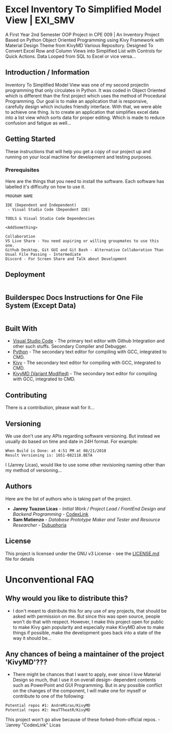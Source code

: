 # Excel Inventory To Simplified Model View | EXI_SMV
A First Year 2nd Semester OOP Project in CPE 009 | An Inventory Project Based on Python Object Oriented Programming using Kivy Framework with Material Design Theme from KivyMD Various Repository. Designed To Convert Excel Row and Column Views into Simplified List with Controls for Quick Actions. Data Looped from SQL to Excel or vice versa...

## Introduction / Information
Inventory To Simplified Model View was one of my second projectin programming that only circulates in Python. It was coded in Object Oriented which is different than the first project which uses the method of Procedural Programming. Our goal is to make an application that is responsive, carefully design which includes friendly interface. With that, we were able to achieve one thing. Is to create an application that simplifies excel data into a list view which sorts data for proper editing. Which is made to reduce confusion and fatigue as well...

## Getting Started

These instructions that will help you get  a copy of our project up and running on your local machine for development and testing purposes. 

### Prerequisites

Here are the things that you need to install the software. Each software has labelled it's difficulty on how to use it.

```
PROGRAM NAME

IDE (Dependent and Independent)
 - Visual Studio Code (Dependent IDE)

TOOLS & Visual Studio Code Dependencies

<AddSomething>

Collaboration
VS Live Share - You need aspiring or willing groupmates to use this one.
Github Desktop, Git GUI and Git Bash - Alternative Collaboration Than Usual File Passing - Intermediate
Discord - For Screen Share and Talk about Development
```

## Deployment
```
```

## Builderspec Docs Instructions for One File System (Except Data)
```
```

## Built With
* [Visual Studio Code](https://code.visualstudio.com/) - The primary text editor with Github Integration and other such stuffs. Secondary Compiler and Debugger.
* [Python](http://www.bloodshed.net/devcpp.html) - The secondary text editor for compiling with GCC, integrated to CMD.
* [Kivy](http://www.bloodshed.net/devcpp.html) - The secondary text editor for compiling with GCC, integrated to CMD.
* [KivyMD (Variant Modified)](http://www.bloodshed.net/devcpp.html) - The secondary text editor for compiling with GCC, integrated to CMD.

## Contributing

There is a contribution, please wait for it...

## Versioning
We use don't use any APIs regarding software versioning. But instead we usually do based on time and date in 24H format. For example:
```
When Build is Done: at 4:51 PM at 08/21/2018
Result Versioning is: 1651-082118.BETA
```
I (Janrey Licas), would like to use some other revisioning naming other than my method of versioning...
## Authors

Here are the list of authors who is taking part of the project.

* **Janrey Tuazon Licas** - *Initial Work / Project Lead / FrontEnd Design and Backend Programming* - [CodexLink](https://github.com/CodexLink)
* **Sam Matienzo** - *Database Prototype Maker and Tester and Resource Researcher* - [Dubuphoria](https://github.com/Dubuphoria)

## License

This project is licensed under the GNU v3 License - see the [LICENSE.md](https://github.com/CodexLink/Project_5MES_C/blob/master/README.md) file for details


# Unconventional FAQ
## Why would you like to distribute this?
  - I don't meant to distribute this for any use of any projects, that should be asked with permission on me. But since this was open source, people won't do that with respect. However, I make this project open for public to make Kivy gain popularity and especially make KivyMD alive to make things if possible, make the development goes back into a state of the way it should be...
  
## Any chances of being a maintainer of the project 'KivyMD'???
  - There might be chances that I want to apply, ever since I love Material Design so much, that I use it on overall design- dependent contents such as PowerPoint and GUI Programming. But in any possible conflict on the changes of the component, I will make one for myself or contribute to one of the following:
 ```
 Potential repos #1: AndreMiras/KivyMD
 Potential repos #2: HeaTTheatR/KivyMD
 ```
This project won't go alive because of these forked-from-official repos. - 'Janrey "CodexLink" Licas
